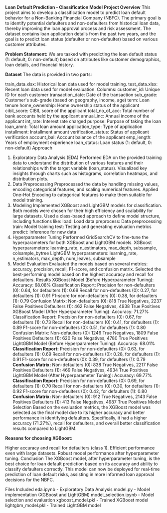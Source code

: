 **Loan Default Prediction - Classification Model**
**Project Overview**
This project aims to develop a classification model to predict loan default behavior for a Non-Banking Financial Company (NBFC). The primary goal is to identify potential defaulters and non-defaulters from historical loan data, thereby improving the loan approval process and risk assessment. The dataset contains loan application details from the past two years, and the goal is to predict loan status (defaulter or non-defaulter) based on various customer attributes.

**Problem Statement:**
We are tasked with predicting the loan default status (1: default, 0: non-default) based on attributes like customer demographics, loan details, and financial history.

**Dataset**
The data is provided in two parts:

train_data.xlsx: Historical loan data used for model training.
test_data.xlsx: Recent loan data used for model evaluation.
Columns:
customer_id: Unique ID for each customer
transaction_date: Date of the transaction
sub_grade: Customer's sub-grade (based on geography, income, age)
term: Loan tenure
home_ownership: Home ownership status of the applicant
cibil_score: CIBIL score of the applicant
total_no_of_acc: Total number of bank accounts held by the applicant
annual_inc: Annual income of the applicant
int_rate: Interest rate charged
purpose: Purpose of taking the loan
loan_amnt: Total loan amount
application_type: Type of application
installment: Installment amount
verification_status: Status of applicant verification
account_bal: Account balance of the applicant
emp_length: Years of employment experience
loan_status: Loan status (1: default, 0: non-default)
Approach
1. Exploratory Data Analysis (EDA)
Performed EDA on the provided training data to understand the distribution of various features and their relationships with the target variable (loan_status).
Visualized key insights through charts such as histograms, correlation heatmaps, and distribution plots.
2. Data Preprocessing
Preprocessed the data by handling missing values, encoding categorical features, and scaling numerical features.
Applied One-Hot Encoding to categorical features to make them suitable for model training.
3. Modeling
Implemented XGBoost and LightGBM models for classification. Both models were chosen for their high efficiency and scalability for large datasets.
Used a class-based approach to define model structure, including functions like:
load: Load data
preprocess: Data preprocessing
train: Model training
test: Testing and generating evaluation metrics
predict: Inference for new data
4. Hyperparameter Tuning
Performed GridSearchCV to fine-tune the hyperparameters for both XGBoost and LightGBM models.
XGBoost hyperparameters: learning_rate, n_estimators, max_depth, subsample, colsample_bytree
LightGBM hyperparameters: learning_rate, n_estimators, max_depth, num_leaves, subsample
5. Model Evaluation
Evaluated the models based on several metrics: accuracy, precision, recall, F1-score, and confusion matrix.
Selected the best-performing model based on the highest accuracy and recall for defaulters.
Results
XGBoost Model (Before Hyperparameter Tuning):
Accuracy: 68.08%
Classification Report:
Precision for non-defaulters (0): 0.64, for defaulters (1): 0.69
Recall for non-defaulters (0): 0.27, for defaulters (1): 0.91
F1-score for non-defaulters (0): 0.38, for defaulters (1): 0.79
Confusion Matrix:
Non-defaulters (0): 818 True Negatives, 2237 False Positives
Defaulters (1): 462 False Negatives, 4938 True Positives
XGBoost Model (After Hyperparameter Tuning):
Accuracy: 71.27%
Classification Report:
Precision for non-defaulters (0): 0.67, for defaulters (1): 0.73
Recall for non-defaulters (0): 0.41, for defaulters (1): 0.89
F1-score for non-defaulters (0): 0.51, for defaulters (1): 0.80
Confusion Matrix:
Non-defaulters (0): 1246 True Negatives, 1809 False Positives
Defaulters (1): 620 False Negatives, 4780 True Positives
LightGBM Model (Before Hyperparameter Tuning):
Accuracy: 68.01%
**Classification Report:**
Precision for non-defaulters (0): 0.63, for defaulters (1): 0.69
Recall for non-defaulters (0): 0.28, for defaulters (1): 0.91
F1-score for non-defaulters (0): 0.39, for defaulters (1): 0.79
**Confusion Matrix:**
Non-defaulters (0): 838 True Negatives, 2217 False Positives
Defaulters (1): 469 False Negatives, 4934 True Positives
LightGBM Model (After Hyperparameter Tuning):
Accuracy: 69.77%
**Classification Report:**
Precision for non-defaulters (0): 0.69, for defaulters (1): 0.70
Recall for non-defaulters (0): 0.30, for defaulters (1): 0.92
F1-score for non-defaulters (0): 0.42, for defaulters (1): 0.80
**Confusion Matrix:**
Non-defaulters (0): 912 True Negatives, 2143 False Positives
Defaulters (1): 413 False Negatives, 4987 True Positives
Model Selection
Based on the evaluation metrics, the XGBoost model was selected as the final model due to its higher accuracy and better performance in identifying defaulters. Specifically, it had a higher accuracy (71.27%), recall for defaulters, and overall better classification results compared to LightGBM.

**Reasons for choosing XGBoost:**

Higher accuracy and recall for defaulters (class 1).
Efficient performance even with large datasets.
Robust model performance after hyperparameter tuning.
Conclusion
The XGBoost model, after hyperparameter tuning, is the best choice for loan default prediction based on its accuracy and ability to classify defaulters correctly. This model can now be deployed for real-time prediction of loan default risks, assisting in more informed loan approval decisions for the NBFC.

Files Included
eda.ipynb - Exploratory Data Analysis
model.py - Model implementation (XGBoost and LightGBM)
model_selection.ipynb - Model selection and evaluation
xgboost_model.pkl - Trained XGBoost model
lightgbm_model.pkl - Trained LightGBM model
